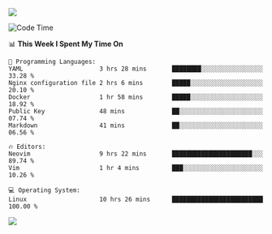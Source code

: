 <!-- [![Top Langs](https://github-readme-stats.vercel.app/api/top-langs/?username=gagahsyuja&theme=dracula&hide_border=true&border_radius=7)](https://github.com/anuraghazra/github-readme-stats) -->

![](https://komarev.com/ghpvc/?username=gagahsyuja&color=orange)

<!--START_SECTION:waka-->
![Code Time](http://img.shields.io/badge/Code%20Time-1%2C490%20hrs%2047%20mins-blue)

📊 **This Week I Spent My Time On** 

```text
💬 Programming Languages: 
YAML                     3 hrs 28 mins       ████████░░░░░░░░░░░░░░░░░   33.28 % 
Nginx configuration file 2 hrs 6 mins        █████░░░░░░░░░░░░░░░░░░░░   20.10 % 
Docker                   1 hr 58 mins        █████░░░░░░░░░░░░░░░░░░░░   18.92 % 
Public Key               48 mins             ██░░░░░░░░░░░░░░░░░░░░░░░   07.74 % 
Markdown                 41 mins             ██░░░░░░░░░░░░░░░░░░░░░░░   06.56 % 

🔥 Editors: 
Neovim                   9 hrs 22 mins       ██████████████████████░░░   89.74 % 
Vim                      1 hr 4 mins         ███░░░░░░░░░░░░░░░░░░░░░░   10.26 % 

💻 Operating System: 
Linux                    10 hrs 26 mins      █████████████████████████   100.00 % 
```


<!--END_SECTION:waka-->

![](https://hit.yhype.me/github/profile?account_id=96577465)
